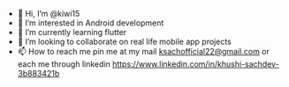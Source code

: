 - 👋 Hi, I’m @kiwi15
- 👀 I’m interested in Android development
- 🌱 I’m currently learning flutter
- 💞️ I’m looking to collaborate on real life mobile app projects
- 📫 How to reach me pin me at my mail ksachofficial22@gmail.com or each me through linkedin https://www.linkedin.com/in/khushi-sachdev-3b883421b

<!---
kiwi15/kiwi15 is a ✨ special ✨ repository because its `README.md` (this file) appears on your GitHub profile.
You can click the Preview link to take a look at your changes.
--->

